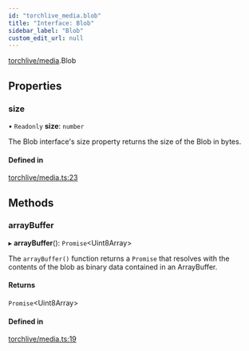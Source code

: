 ```yaml
---
id: "torchlive_media.blob"
title: "Interface: Blob"
sidebar_label: "Blob"
custom_edit_url: null
---
```


[torchlive/media](../modules/torchlive_media.md).Blob

## Properties

### size

• `Readonly` **size**: `number`

The Blob interface's size property returns the size of the Blob in bytes.

#### Defined in

[torchlive/media.ts:23](https://github.com/pytorch/live/blob/9d43f1c/react-native-pytorch-core/src/torchlive/media.ts#L23)

## Methods

### arrayBuffer

▸ **arrayBuffer**(): `Promise`<Uint8Array\>

The `arrayBuffer()` function returns a `Promise` that resolves with the
contents of the blob as binary data contained in an ArrayBuffer.

#### Returns

`Promise`<Uint8Array\>

#### Defined in

[torchlive/media.ts:19](https://github.com/pytorch/live/blob/9d43f1c/react-native-pytorch-core/src/torchlive/media.ts#L19)
